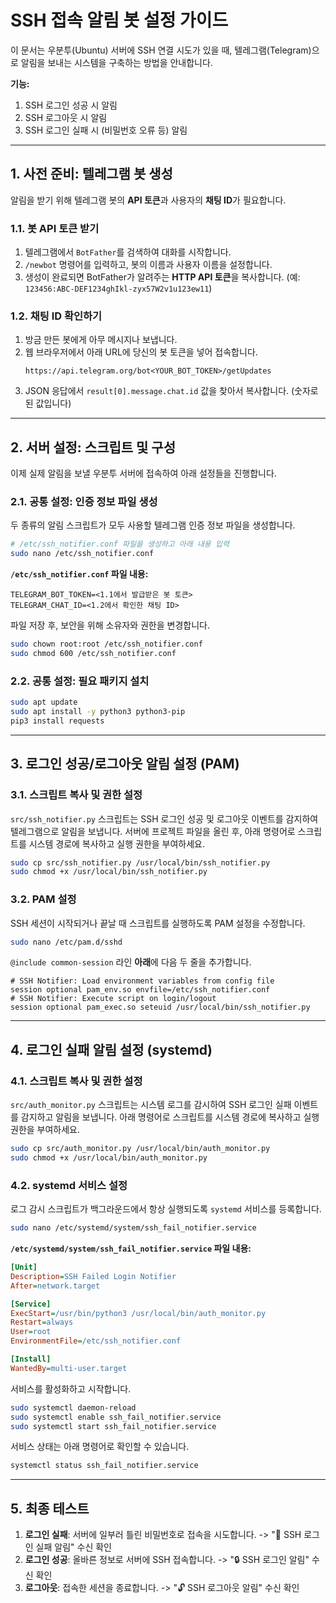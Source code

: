 # SSH 접속 알림 봇 설정 가이드

이 문서는 우분투(Ubuntu) 서버에 SSH 연결 시도가 있을 때, 텔레그램(Telegram)으로 알림을 보내는 시스템을 구축하는 방법을 안내합니다.

**기능:**
1.  SSH 로그인 성공 시 알림
2.  SSH 로그아웃 시 알림
3.  SSH 로그인 실패 시 (비밀번호 오류 등) 알림

---

## 1. 사전 준비: 텔레그램 봇 생성

알림을 받기 위해 텔레그램 봇의 **API 토큰**과 사용자의 **채팅 ID**가 필요합니다.

### 1.1. 봇 API 토큰 받기
1.  텔레그램에서 `BotFather`를 검색하여 대화를 시작합니다.
2.  `/newbot` 명령어를 입력하고, 봇의 이름과 사용자 이름을 설정합니다.
3.  생성이 완료되면 BotFather가 알려주는 **HTTP API 토큰**을 복사합니다. (예: `123456:ABC-DEF1234ghIkl-zyx57W2v1u123ew11`)

### 1.2. 채팅 ID 확인하기
1.  방금 만든 봇에게 아무 메시지나 보냅니다.
2.  웹 브라우저에서 아래 URL에 당신의 봇 토큰을 넣어 접속합니다.
    ```
    https://api.telegram.org/bot<YOUR_BOT_TOKEN>/getUpdates
    ```
3.  JSON 응답에서 `result[0].message.chat.id` 값을 찾아서 복사합니다. (숫자로 된 값입니다)

---

## 2. 서버 설정: 스크립트 및 구성

이제 실제 알림을 보낼 우분투 서버에 접속하여 아래 설정들을 진행합니다.

### 2.1. 공통 설정: 인증 정보 파일 생성

두 종류의 알림 스크립트가 모두 사용할 텔레그램 인증 정보 파일을 생성합니다.

```bash
# /etc/ssh_notifier.conf 파일을 생성하고 아래 내용 입력
sudo nano /etc/ssh_notifier.conf
```

**`/etc/ssh_notifier.conf` 파일 내용:**
```
TELEGRAM_BOT_TOKEN=<1.1에서 발급받은 봇 토큰>
TELEGRAM_CHAT_ID=<1.2에서 확인한 채팅 ID>
```

파일 저장 후, 보안을 위해 소유자와 권한을 변경합니다.
```bash
sudo chown root:root /etc/ssh_notifier.conf
sudo chmod 600 /etc/ssh_notifier.conf
```

### 2.2. 공통 설정: 필요 패키지 설치
```bash
sudo apt update
sudo apt install -y python3 python3-pip
pip3 install requests
```

---

## 3. 로그인 성공/로그아웃 알림 설정 (PAM)

### 3.1. 스크립트 복사 및 권한 설정

`src/ssh_notifier.py` 스크립트는 SSH 로그인 성공 및 로그아웃 이벤트를 감지하여 텔레그램으로 알림을 보냅니다. 서버에 프로젝트 파일을 올린 후, 아래 명령어로 스크립트를 시스템 경로에 복사하고 실행 권한을 부여하세요.

```bash
sudo cp src/ssh_notifier.py /usr/local/bin/ssh_notifier.py
sudo chmod +x /usr/local/bin/ssh_notifier.py
```

### 3.2. PAM 설정

SSH 세션이 시작되거나 끝날 때 스크립트를 실행하도록 PAM 설정을 수정합니다.

```bash
sudo nano /etc/pam.d/sshd
```

`@include common-session` 라인 **아래**에 다음 두 줄을 추가합니다.

```
# SSH Notifier: Load environment variables from config file
session optional pam_env.so envfile=/etc/ssh_notifier.conf
# SSH Notifier: Execute script on login/logout
session optional pam_exec.so seteuid /usr/local/bin/ssh_notifier.py
```

---

## 4. 로그인 실패 알림 설정 (systemd)

### 4.1. 스크립트 복사 및 권한 설정

`src/auth_monitor.py` 스크립트는 시스템 로그를 감시하여 SSH 로그인 실패 이벤트를 감지하고 알림을 보냅니다. 아래 명령어로 스크립트를 시스템 경로에 복사하고 실행 권한을 부여하세요.

```bash
sudo cp src/auth_monitor.py /usr/local/bin/auth_monitor.py
sudo chmod +x /usr/local/bin/auth_monitor.py
```

### 4.2. systemd 서비스 설정

로그 감시 스크립트가 백그라운드에서 항상 실행되도록 `systemd` 서비스를 등록합니다.

```bash
sudo nano /etc/systemd/system/ssh_fail_notifier.service
```

**`/etc/systemd/system/ssh_fail_notifier.service` 파일 내용:**
```ini
[Unit]
Description=SSH Failed Login Notifier
After=network.target

[Service]
ExecStart=/usr/bin/python3 /usr/local/bin/auth_monitor.py
Restart=always
User=root
EnvironmentFile=/etc/ssh_notifier.conf

[Install]
WantedBy=multi-user.target
```

서비스를 활성화하고 시작합니다.
```bash
sudo systemctl daemon-reload
sudo systemctl enable ssh_fail_notifier.service
sudo systemctl start ssh_fail_notifier.service
```

서비스 상태는 아래 명령어로 확인할 수 있습니다.
```bash
systemctl status ssh_fail_notifier.service
```

---

## 5. 최종 테스트

1.  **로그인 실패**: 서버에 일부러 틀린 비밀번호로 접속을 시도합니다. -> "🚨 SSH 로그인 실패 알림" 수신 확인
2.  **로그인 성공**: 올바른 정보로 서버에 SSH 접속합니다. -> "🔒 SSH 로그인 알림" 수신 확인
3.  **로그아웃**: 접속한 세션을 종료합니다. -> "🔓 SSH 로그아웃 알림" 수신 확인

